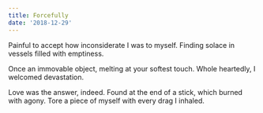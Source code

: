 ```yaml
---
title: Forcefully
date: '2018-12-29'
---
```


Painful to accept
how inconsiderate I was
to myself.
Finding solace in
vessels filled with
emptiness.

Once an immovable object,
melting at your softest touch.
Whole heartedly,
I welcomed devastation.

Love was the answer, indeed.
Found at the end of a stick,
which burned with agony.
Tore a piece of myself with
every drag I inhaled.
